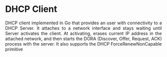 # DHCP Client

<p align="justify">
DHCP client implemented in Go that provides an user with connectivity to a DHCP Server. It attaches to a network interface and stays waiting until Server activates the client. At activating, erases current IP address in the attached network, and then starts the DORA (Discover, Offer, Request, ACK) process with the server. It also supports the DHCP ForceRenewNonCapable primitive
</p>
